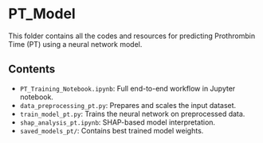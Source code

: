# PT_Model

This folder contains all the codes and resources for predicting Prothrombin Time (PT) using a neural network model.  

## Contents
- `PT_Training_Notebook.ipynb`: Full end-to-end workflow in Jupyter notebook.
- `data_preprocessing_pt.py`: Prepares and scales the input dataset.
- `train_model_pt.py`: Trains the neural network on preprocessed data.
- `shap_analysis_pt.ipynb`: SHAP-based model interpretation.
- `saved_models_pt/`: Contains best trained model weights.
